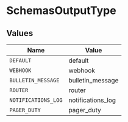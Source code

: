 # SchemasOutputType


## Values

| Name                | Value               |
| ------------------- | ------------------- |
| `DEFAULT`           | default             |
| `WEBHOOK`           | webhook             |
| `BULLETIN_MESSAGE`  | bulletin_message    |
| `ROUTER`            | router              |
| `NOTIFICATIONS_LOG` | notifications_log   |
| `PAGER_DUTY`        | pager_duty          |